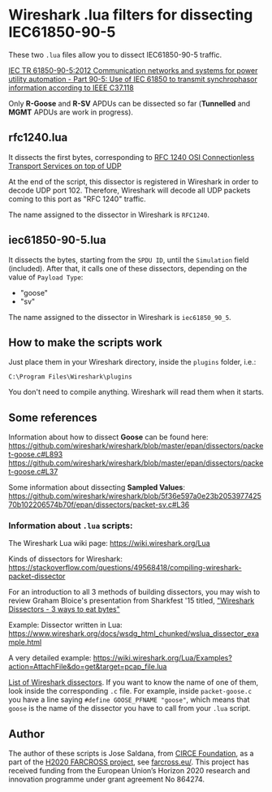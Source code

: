 # Wireshark .lua filters for dissecting IEC61850-90-5

These two `.lua` files allow you to dissect IEC61850-90-5 traffic.

[IEC TR 61850-90-5:2012 Communication networks and systems for power utility automation - Part 90-5: Use of IEC 61850 to transmit synchrophasor information according to IEEE C37.118](https://webstore.iec.ch/publication/6026)

Only **R-Goose** and **R-SV** APDUs can be dissected so far (**Tunnelled** and **MGMT** APDUs are work in progress).


## rfc1240.lua

It dissects the first bytes, corresponding to [RFC 1240 OSI Connectionless Transport Services on top of UDP](https://tools.ietf.org/html/rfc1240)

At the end of the script, this dissector is registered in Wireshark in order to decode UDP port 102. Therefore, Wireshark will decode all UDP packets coming to this port as "RFC 1240" traffic.

The name assigned to the dissector in Wireshark is `RFC1240`.


## iec61850-90-5.lua

It dissects the bytes, starting from the `SPDU ID`, until the `Simulation` field (included). After that, it calls one of these dissectors, depending on the value of `Payload Type`:

- "goose"
- "sv"

The name assigned to the dissector in Wireshark is `iec61850_90_5`.


## How to make the scripts work

Just place them in your Wireshark directory, inside the `plugins` folder, i.e.: 

```
C:\Program Files\Wireshark\plugins
```

You don't need to compile anything. Wireshark will read them when it starts.

## Some references

Information about how to dissect **Goose** can be found here: https://github.com/wireshark/wireshark/blob/master/epan/dissectors/packet-goose.c#L893
https://github.com/wireshark/wireshark/blob/master/epan/dissectors/packet-goose.c#L37


Some information about dissecting **Sampled Values**:
https://github.com/wireshark/wireshark/blob/5f36e597a0e23b205397742570b102206574b70f/epan/dissectors/packet-sv.c#L36


### Information about `.lua` scripts:

The Wireshark Lua wiki page:
https://wiki.wireshark.org/Lua

Kinds of dissectors for Wireshark:
https://stackoverflow.com/questions/49568418/compiling-wireshark-packet-dissector

For an introduction to all 3 methods of building dissectors, you may wish to review Graham Bloice's presentation from Sharkfest '15 titled, ["Wireshark Dissectors - 3 ways to eat bytes"](https://sharkfestus.wireshark.org/assets/presentations15/03.pptx)

Example: Dissector written in Lua:
https://www.wireshark.org/docs/wsdg_html_chunked/wslua_dissector_example.html

A very detailed example:
https://wiki.wireshark.org/Lua/Examples?action=AttachFile&do=get&target=pcap_file.lua

[List of Wireshark dissectors](https://github.com/wireshark/wireshark/tree/master/epan/dissectors). If you want to know the name of one of them, look inside the corresponding `.c` file. For example, inside `packet-goose.c` you have a line saying `#define GOOSE_PFNAME "goose"`, which means that `goose` is the name of the dissector you have to call from your `.lua` script.


## Author

The author of these scripts is Jose Saldana, from [CIRCE Foundation](https://www.fcirce.es/en/), as a part of the [H2020 FARCROSS project](https://cordis.europa.eu/project/id/864274), see [farcross.eu/](https://farcross.eu/). This project has received funding from the European Union’s Horizon 2020 research and innovation programme under grant agreement No 864274.